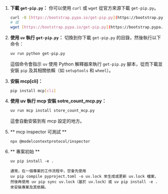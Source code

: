 1.  **下載 `get-pip.py`：**
    你可以使用 `curl` 或 `wget` 從官方來源下載 `get-pip.py`。

    ```bash
    curl -O [https://bootstrap.pypa.io/get-pip.py](https://bootstrap.pypa.io/get-pip.py)
    # 或
    wget [https://bootstrap.pypa.io/get-pip.py](https://bootstrap.pypa.io/get-pip.py)
    ```

2.  **使用 `uv` 執行 `get-pip.py`：**
    切換到你下載 `get-pip.py` 的目錄，然後執行以下命令：

    ```bash
    uv run python get-pip.py
    ```

    這個命令會指示 `uv` 使用 Python 解釋器來執行 `get-pip.py` 腳本，從而下載並安裝 `pip` 及其相關依賴（如 `setuptools` 和 `wheel`）。

3.  **安裝 mcp[cli]：**
    ```bash
    pip install mcp[cli]
    ```

4.  **使用 uv 執行 mcp 安裝 sotre_count_mcp.py：**
    ```bash
    uv run mcp install store_count_mcp.py
    ```
    這會自動安裝到有 mcp 設定的地方。

5.  ** mcp inspector 可測試 **
    ```
    npx @modelcontextprotocol/inspector
    ```

6. ** 專案初始 **
    ```
    uv pip install -e .
   
   通常，在一個專案的工作流程中，您會先使用 
   uv pip compile pyproject.toml -o uv.lock 來生成或更新 uv.lock 檔案，
   然後再使用 uv pip sync uv.lock（基於 uv.lock）或 uv pip install -e . 來安裝專案及其依賴。
   ```